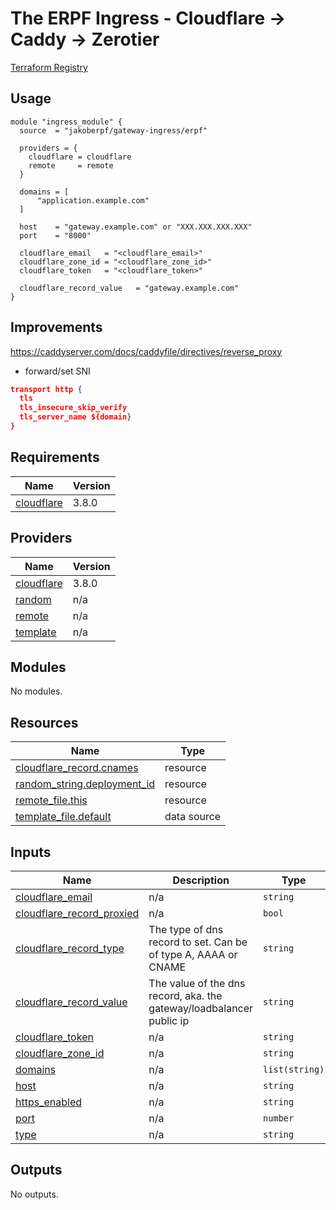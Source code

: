 # The ERPF Ingress - Cloudflare -> Caddy -> Zerotier

[Terraform Registry](https://registry.terraform.io/modules/jakoberpf/gateway-ingress/erpf/latest)

## Usage

```hcl
module "ingress_module" {
  source  = "jakoberpf/gateway-ingress/erpf"

  providers = {
    cloudflare = cloudflare
    remote     = remote
  }

  domains = [
      "application.example.com"
  ]

  host    = "gateway.example.com" or "XXX.XXX.XXX.XXX"
  port    = "8000"

  cloudflare_email   = "<cloudflare_email>"
  cloudflare_zone_id = "<cloudflare_zone_id>"
  cloudflare_token   = "<cloudflare_token>"

  cloudflare_record_value   = "gateway.example.com"
}
```

## Improvements

<https://caddyserver.com/docs/caddyfile/directives/reverse_proxy>

- forward/set SNI

```json
transport http {
  tls
  tls_insecure_skip_verify
  tls_server_name ${domain}
}
```

<!-- BEGIN_TF_DOCS -->
## Requirements

| Name | Version |
|------|---------|
| <a name="requirement_cloudflare"></a> [cloudflare](#requirement\_cloudflare) | 3.8.0 |

## Providers

| Name | Version |
|------|---------|
| <a name="provider_cloudflare"></a> [cloudflare](#provider\_cloudflare) | 3.8.0 |
| <a name="provider_random"></a> [random](#provider\_random) | n/a |
| <a name="provider_remote"></a> [remote](#provider\_remote) | n/a |
| <a name="provider_template"></a> [template](#provider\_template) | n/a |

## Modules

No modules.

## Resources

| Name | Type |
|------|------|
| [cloudflare_record.cnames](https://registry.terraform.io/providers/cloudflare/cloudflare/3.8.0/docs/resources/record) | resource |
| [random_string.deployment_id](https://registry.terraform.io/providers/hashicorp/random/latest/docs/resources/string) | resource |
| [remote_file.this](https://registry.terraform.io/providers/tenstad/remote/latest/docs/resources/file) | resource |
| [template_file.default](https://registry.terraform.io/providers/hashicorp/template/latest/docs/data-sources/file) | data source |

## Inputs

| Name | Description | Type | Default | Required |
|------|-------------|------|---------|:--------:|
| <a name="input_cloudflare_email"></a> [cloudflare\_email](#input\_cloudflare\_email) | n/a | `string` | n/a | yes |
| <a name="input_cloudflare_record_proxied"></a> [cloudflare\_record\_proxied](#input\_cloudflare\_record\_proxied) | n/a | `bool` | `false` | no |
| <a name="input_cloudflare_record_type"></a> [cloudflare\_record\_type](#input\_cloudflare\_record\_type) | The type of dns record to set. Can be of type A, AAAA or CNAME | `string` | `"CNAME"` | no |
| <a name="input_cloudflare_record_value"></a> [cloudflare\_record\_value](#input\_cloudflare\_record\_value) | The value of the dns record, aka. the gateway/loadbalancer public ip | `string` | `"gateway.dns.erpf.de"` | no |
| <a name="input_cloudflare_token"></a> [cloudflare\_token](#input\_cloudflare\_token) | n/a | `string` | n/a | yes |
| <a name="input_cloudflare_zone_id"></a> [cloudflare\_zone\_id](#input\_cloudflare\_zone\_id) | n/a | `string` | n/a | yes |
| <a name="input_domains"></a> [domains](#input\_domains) | n/a | `list(string)` | `[]` | no |
| <a name="input_host"></a> [host](#input\_host) | n/a | `string` | `""` | no |
| <a name="input_https_enabled"></a> [https\_enabled](#input\_https\_enabled) | n/a | `string` | `"true"` | no |
| <a name="input_port"></a> [port](#input\_port) | n/a | `number` | `0` | no |
| <a name="input_type"></a> [type](#input\_type) | n/a | `string` | `"default"` | no |

## Outputs

No outputs.
<!-- END_TF_DOCS -->
